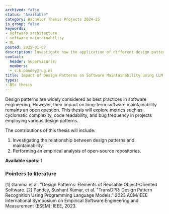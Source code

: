```yaml
---
archived: false
status: "Available"
category: Bachelor Thesis Projects 2024-25
is_group: false
keywords:
- software architecture
- software maintainability
- ML
posted: 2025-01-07
description: Investigate how the application of different design patterns (e.g., Singleton, Factory Method) impacts software maintainability in real-world projects. The study will involve analyzing open-source repositories to measure metrics such as cyclomatic complexity, code readability, and bug frequency.
contact:
  header: Supervisor(s)
  members:
  - s.k.pandey@rug.nl
title: Impact of Design Patterns on Software Maintainability using LLM
types:
- BSc thesis
---
```


Design patterns are widely considered as best practices in software engineering. However, their impact on long-term software maintainability remains an open question. This thesis will explore metrics such as cyclomatic complexity, code readability, and bug frequency in projects employing various design patterns.

The contributions of this thesis will include:
1. Investigating the relationship between design patterns and maintainability.
2. Performing an empirical analysis of open-source repositories.

**Available spots**: 1

### Pointers to literature
[1] Gamma et al. "Design Patterns: Elements of Reusable Object-Oriented Software.
[2] Pandey, Sushant Kumar, et al. "TransDPR: Design Pattern Recognition Using Programming Language Models." 2023 ACM/IEEE International Symposium on Empirical Software Engineering and Measurement (ESEM). IEEE, 2023.

